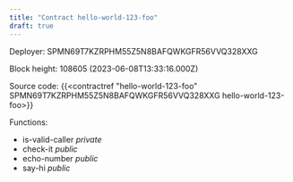 ```yaml
---
title: "Contract hello-world-123-foo"
draft: true
---
```

Deployer: SPMN69T7KZRPHM55Z5N8BAFQWKGFR56VVQ328XXG


 



Block height: 108605 (2023-06-08T13:33:16.000Z)

Source code: {{<contractref "hello-world-123-foo" SPMN69T7KZRPHM55Z5N8BAFQWKGFR56VVQ328XXG hello-world-123-foo>}}

Functions:

* is-valid-caller _private_
* check-it _public_
* echo-number _public_
* say-hi _public_
